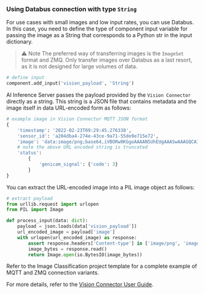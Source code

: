 <!--
SPDX-FileCopyrightText: Copyright (C) 2020-2024 Siemens AG

SPDX-License-Identifier: MIT
-->

### Using Databus connection with type `String`

For use cases with small images and low input rates, you can use Databus. In this case, you need to define the type of component input variable for passing the image as a String that corresponds to a Python str in the input dictionary.  

> ⚠️ Note
The preferred way of transferring images is the `ImageSet` format and ZMQ. Only transfer images over Databus as a last resort, as it is not designed for large volumes of data.

```python
# define input
component.add_input('vision_payload', 'String')
```

AI Inference Server passes the payload provided by the `Vision Connector` directly as a string.
This string is a JSON file that contains metadata and the image itself in data URL-encoded form as follows:

```python
# example image in Vision Connector MQTT JSON format
{
    'timestamp': '2022-02-23T09:29:45.276338',
    'sensor_id': 'a204dba4-274e-43ce-9a71-55de9e715e72',
    'image': 'data:image/png;base64,iVBORw0KGgoAAAANSUhEUgAAASwAAAGQCAI...QmCC',
    # note the above URL encoded string is truncated
    'status':
        {
            'genicam_signal': {'code': 3}
        }
}
```

You can extract the URL-encoded image into a PIL image object as follows:

```python
# extract payload
from urllib.request import urlopen
from PIL import Image

def process_input(data: dict):
    payload = json.loads(data['vision_payload'])
    url_encoded_image = payload['image']
    with urlopen(url_encoded_image) as response:
        assert response.headers['Content-type'] in ['image/png', 'image/jpeg']
        image_bytes = response.read()
        return Image.open(io.BytesIO(image_bytes))
```

Refer to the Image Classification project template for a complete example of MQTT and ZMQ
connection variants.

For more details, refer to the [Vision Connector User Guide](https://support.industry.siemens.com/cs/document/109963116/vision-connector?dti=0&lc=en-WW).
